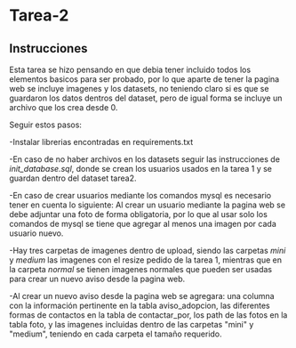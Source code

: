 # Tarea-2
## Instrucciones

Esta tarea se hizo pensando en que debia tener incluido todos los elementos basicos para ser probado, por lo que aparte de tener la pagina web se incluye imagenes y los datasets, no teniendo claro si es que se guardaron los datos dentros del dataset, pero de igual forma se incluye un archivo que los crea desde 0.

Seguir estos pasos:

-Instalar librerias encontradas en requirements.txt

-En caso de no haber archivos en los datasets seguir las instrucciones de *init_database.sql*, donde se crean los usuarios usados en la tarea 1 y se guardan dentro del dataset tarea2.

-En caso de crear usuarios mediante los comandos mysql es necesario tener en cuenta lo siguiente: Al crear un usuario mediante la pagina web se debe adjuntar una foto de forma obligatoria, por lo que al usar solo los comandos de mysql se tiene que agregar al menos una imagen por cada usuario nuevo.

-Hay tres carpetas de imagenes dentro de upload, siendo las carpetas *mini* y *medium* las imagenes con el resize pedido de la tarea 1, mientras que en la carpeta *normal* se tienen imagenes normales que pueden ser usadas para crear un nuevo aviso desde la pagina web.

-Al crear un nuevo aviso desde la pagina web se agregara: una columna con la información pertinente en la tabla aviso_adopcion, las diferentes formas de contactos en la tabla de contactar_por, los path de las fotos en la tabla foto, y las imagenes incluidas dentro de las carpetas "mini" y "medium", teniendo en cada carpeta el tamaño requerido.
